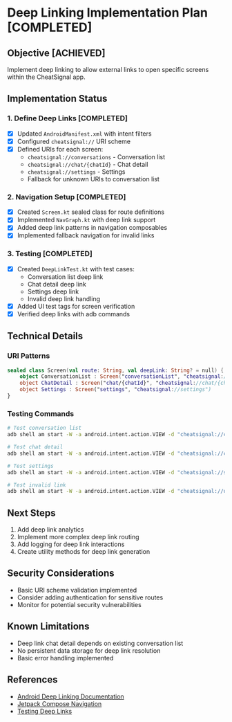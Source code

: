 # Deep Linking Implementation Plan [COMPLETED]

## Objective [ACHIEVED]
Implement deep linking to allow external links to open specific screens within the CheatSignal app.

## Implementation Status

### 1. Define Deep Links [COMPLETED]
- [x] Updated `AndroidManifest.xml` with intent filters
- [x] Configured `cheatsignal://` URI scheme
- [x] Defined URIs for each screen:
  - `cheatsignal://conversations` - Conversation list
  - `cheatsignal://chat/{chatId}` - Chat detail
  - `cheatsignal://settings` - Settings
  - Fallback for unknown URIs to conversation list

### 2. Navigation Setup [COMPLETED]
- [x] Created `Screen.kt` sealed class for route definitions
- [x] Implemented `NavGraph.kt` with deep link support
- [x] Added deep link patterns in navigation composables
- [x] Implemented fallback navigation for invalid links

### 3. Testing [COMPLETED]
- [x] Created `DeepLinkTest.kt` with test cases:
  - Conversation list deep link
  - Chat detail deep link
  - Settings deep link
  - Invalid deep link handling
- [x] Added UI test tags for screen verification
- [x] Verified deep links with adb commands

## Technical Details

### URI Patterns
```kotlin
sealed class Screen(val route: String, val deepLink: String? = null) {
    object ConversationList : Screen("conversationList", "cheatsignal://conversations")
    object ChatDetail : Screen("chat/{chatId}", "cheatsignal://chat/{chatId}")
    object Settings : Screen("settings", "cheatsignal://settings")
}
```

### Testing Commands
```bash
# Test conversation list
adb shell am start -W -a android.intent.action.VIEW -d "cheatsignal://conversations" com.example.cheatsignal

# Test chat detail
adb shell am start -W -a android.intent.action.VIEW -d "cheatsignal://chat/1" com.example.cheatsignal

# Test settings
adb shell am start -W -a android.intent.action.VIEW -d "cheatsignal://settings" com.example.cheatsignal

# Test invalid link
adb shell am start -W -a android.intent.action.VIEW -d "cheatsignal://unknown" com.example.cheatsignal
```

## Next Steps
1. Add deep link analytics
2. Implement more complex deep link routing
3. Add logging for deep link interactions
4. Create utility methods for deep link generation

## Security Considerations
- Basic URI scheme validation implemented
- Consider adding authentication for sensitive routes
- Monitor for potential security vulnerabilities

## Known Limitations
- Deep link chat detail depends on existing conversation list
- No persistent data storage for deep link resolution
- Basic error handling implemented

## References
- [Android Deep Linking Documentation](https://developer.android.com/training/app-links/deep-linking)
- [Jetpack Compose Navigation](https://developer.android.com/jetpack/compose/navigation)
- [Testing Deep Links](https://developer.android.com/guide/navigation/navigation-testing)
